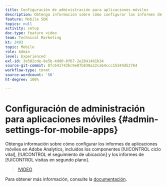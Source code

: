 ```yaml
---
title: Configuración de administración para aplicaciones móviles
description: Obtenga información sobre cómo configurar los informes de aplicaciones móviles en Adobe Analytics, incluidos los componentes del ciclo vital, el seguimiento de ubicación y los informes de visitas en segundo plano.
feature: Mobile SDK
topics: null
activity: setup
doc-type: feature video
team: Technical Marketing
kt: 2493
topic: Mobile
role: Admin
level: Experienced
exl-id: 3e582cde-8e5b-4dd0-8f67-2e28414b1b34
source-git-commit: 8fc641743bc9e07b838a22ca64ccc15344d52764
workflow-type: tm+mt
source-wordcount: '56'
ht-degree: 100%

---
```


# Configuración de administración para aplicaciones móviles {#admin-settings-for-mobile-apps}

Obtenga información sobre cómo configurar los informes de aplicaciones móviles en Adobe Analytics, incluidos los componentes [!UICONTROL ciclo vital], [!UICONTROL el seguimiento de ubicación] y los informes de [!UICONTROL visitas en segundo plano].

>[!VIDEO](https://video.tv.adobe.com/v/39728/?quality=12&learn=on&captions=spa)

Para obtener más información, consulte la [documentación](https://experienceleague.adobe.com/docs/mobile-services/using/get-started-ug/gs.html?lang=es).
